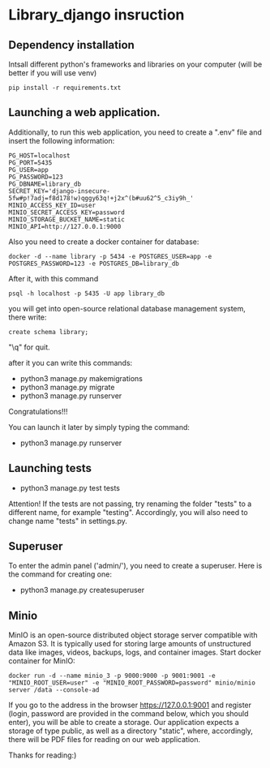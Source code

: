 # Library_django insruction

## Dependency installation
Intsall different python's frameworks and libraries on your computer (will be better if you will use venv)
```
pip install -r requirements.txt
```


## Launching a web application.
Additionally, to run this web application, you need to create a ".env" file and insert the following information:

```
PG_HOST=localhost
PG_PORT=5435
PG_USER=app
PG_PASSWORD=123
PG_DBNAME=library_db
SECRET_KEY='django-insecure-5fw#p!7adj=f8d178!w)qggy63q!+j2x^(b#uu62^5_c3iy9h_'
MINIO_ACCESS_KEY_ID=user
MINIO_SECRET_ACCESS_KEY=password
MINIO_STORAGE_BUCKET_NAME=static
MINIO_API=http://127.0.0.1:9000
```

Also you need to create a docker container for database:
```
docker -d --name library -p 5434 -e POSTGRES_USER=app -e POSTGRES_PASSWORD=123 -e POSTGRES_DB=library_db
```

After it, with this command
```
psql -h localhost -p 5435 -U app library_db
```
you will get into open-source relational database management system, there write:
```
create schema library;
```
"\q" for quit.

after it you can write this commands:

* python3 manage.py makemigrations
* python3 manage.py migrate
* python3 manage.py runserver

Congratulations!!!

You can launch it later by simply typing the command:
- python3 manage.py runserver



## Launching tests
- python3 manage.py test tests

Attention! If the tests are not passing, try renaming the folder "tests" to a different name, for example "testing". Accordingly, you will also need to change name "tests" in settings.py.

## Superuser
To enter the admin panel ('admin/'), you need to create a superuser. Here is the command for creating one:
- python3 manage.py createsuperuser

## Minio
MinIO is an open-source distributed object storage server compatible with Amazon S3. It is typically used for storing large amounts of unstructured data like images, videos, backups, logs, and container images.
Start docker container for MinIO:
```
docker run -d --name minio_3 -p 9000:9000 -p 9001:9001 -e "MINIO_ROOT_USER=user" -e "MINIO_ROOT_PASSWORD=password" minio/minio server /data --console-ad
```
If you go to the address in the browser https://127.0.0.1:9001 and register (login, password are provided in the command below, which you should enter), you will be able to create a storage. Our application expects a storage of type public, as well as a directory "static", where, accordingly, there will be PDF files for reading on our web application.

Thanks for reading:)